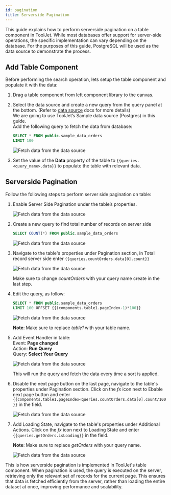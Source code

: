 ```yaml
---
id: pagination
title: Serverside Pagination
---
```


This guide explains how to perform serverside pagination on a table component in ToolJet.  While most databases offer support for server-side operations, the specific implementation can vary depending on the database. For the purposes of this guide, PostgreSQL will be used as the data source to demonstrate the process.

<div style={{paddingTop:'24px'}}>

## Add Table Component

Before performing the search operation, lets setup the table component and populate it with the data:

1. Drag a table component from left component library to the canvas.
2. Select the data source and create a new query from the query panel at the bottom. (Refer to [data source](/docs/data-sources/overview) docs for more details) <br/>
    We are going to use ToolJet’s Sample data source (Postgres) in this guide.<br/>
    Add the following query to fetch the data from database:

    ```sql
    SELECT * FROM public.sample_data_orders
    LIMIT 100
    ```

    <img className="screenshot-full" src="/img/widgets/table/serverside-operations/fetch-data-query.png" alt="Fetch data from the data source" />

3. Set the value of the **Data** property of the table to `{{queries.<query_name>.data}}` to populate the table with relevant data.

</div>

<div style={{paddingTop:'24px'}}>

## Serverside Pagination

Follow the following steps to perform server side pagination on table:

1. Enable Server Side Pagination under the table’s properties.
    
    <img className="screenshot-full" src="/img/widgets/table/serverside-operations/pagiation-property.png" alt="Fetch data from the data source" />
    
2. Create a new query to find total number of records on server side
    
    ```sql
    SELECT COUNT(*) FROM public.sample_data_orders
    ```
    
    <img className="screenshot-full" src="/img/widgets/table/serverside-operations/pagiation-count.png" alt="Fetch data from the data source" />
    
3. Navigate to the table's properties under Pagination section, in Total record server side enter `{{queries.countOrders.data[0].count}}` 
    
    <img className="screenshot-full" src="/img/widgets/table/serverside-operations/pagiation-total-record.png" alt="Fetch data from the data source" />
    
    Make sure to change *countOrders* with your query name create in the last step.
    
4. Edit the query, as follow:
    
    ```sql
    SELECT * FROM public.sample_data_orders
    LIMIT 100 OFFSET {{(components.table1.pageIndex-1)*100}}
    ```
    
    <img className="screenshot-full" src="/img/widgets/table/serverside-operations/pagiation-query.png" alt="Fetch data from the data source" />
    
    **Note**: Make sure to replace *table1* with your table name.
    
5. Add Event Handler in table:<br/>
    Event: **Page changed**<br/>
    Action: **Run Query**<br/>
    Query: **Select Your Query**
    
    <img className="screenshot-full" src="/img/widgets/table/serverside-operations/pagiation-eh.png" alt="Fetch data from the data source" />
    
    This will run the query and fetch the data every time a sort is applied.
    
6. Disable the next page button on the last page, navigate to the table's properties under Pagination section. Click on the *fx* icon next to Ebable next page button and enter `{{components.table1.pageIndex<queries.countOrders.data[0].count/100}}` in the field.
    
    <img className="screenshot-full" src="/img/widgets/table/serverside-operations/pagiation-next-page.png" alt="Fetch data from the data source" />
    
7. Add Loading State, navigate to the table's properties under Additional Actions. Click on the *fx* icon next to Loading State and enter `{{queries.getOrders.isLoading}}` in the field.
    
    **Note**: Make sure to replace *getOrders* with your query name.
    
    <img className="screenshot-full" src="/img/widgets/table/serverside-operations/pagiation-loading.png" alt="Fetch data from the data source" />

This is how serverside pagination is implemented in ToolJet's table component. When pagination is used, the query is executed on the server, retrieving only the relevant set of records for the current page. This ensures that data is fetched efficiently from the server, rather than loading the entire dataset at once, improving performance and scalability.

</div>

